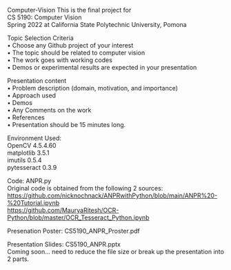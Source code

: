 Computer-Vision
  This is the final project for   </br>
  CS 5190: Computer Vision        </br>
  Spring 2022 at California State Polytechnic University, Pomona   </br>

Topic Selection Criteria   </br>
   • Choose any Github project of your interest       </br>
   • The topic should be related to computer vision   </br>
   • The work goes with working codes                 </br>
   • Demos or experimental results are expected in your presentation   </br>
  
Presentation content   </br>
   • Problem description (domain, motivation, and importance)   </br>
   • Approach used   </br>
   • Demos           </br>
   • Any Comments on the work   </br>
   • References      </br>
   • Presentation should be 15 minutes long.   </br>

Environment Used:        </br>
     OpenCV 4.5.4.60     </br>
     matplotlib 3.5.1    </br>
     imutils 0.5.4       </br>
     pytesseract 0.3.9   </br>

Code: ANPR.py   </br>
     Original code is obtained from the following 2 sources:   </br>
     https://github.com/nicknochnack/ANPRwithPython/blob/main/ANPR%20-%20Tutorial.ipynb   </br>
     https://github.com/MauryaRitesh/OCR-Python/blob/master/OCR_Tesseract_Python.ipynb    </br>

Presenation Poster: CS5190_ANPR_Proster.pdf   </br>

Presentation Slides: CS5190_ANPR.pptx         </br>
Coming soon... need to reduce the file size or break up the presentation into 2 parts.</br>
